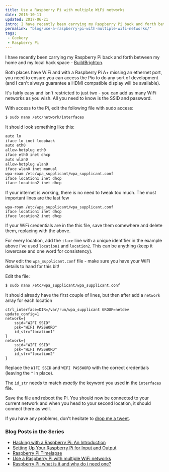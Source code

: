 ```yaml
---
title: Use a Raspberry Pi with multiple WiFi networks
date: 2015-10-11
updated: 2017-06-21
intro: I have recently been carrying my Raspberry Pi back and forth between my home and my local hack space - BuildBrighton. Both places have WiFi and with a Raspberry Pi ...
permalink: "blog/use-a-raspberry-pi-with-multiple-wifi-networks/"
tags:
 - Geekery
 - Raspberry Pi
---
```


I have recently been carrying my Raspberry Pi back and forth between my home and my local hack space - [BuildBrighton](http://www.buildbrighton.com/).

Both places have WiFi and with a Raspberry Pi A+ missing an ethernet port, you need to ensure you can access the Pio to do any sort of development (and I can't always guarantee a HDMI compatible display will be available).

It's fairly easy and isn't restricted to just two - you can add as many WiFi networks as you wish. All you need to know is the SSID and password.

With access to the Pi, edit the following file with sudo access:

```bash
$ sudo nano /etc/network/interfaces
```

It should look something like this:

```bash
auto lo
iface lo inet loopback
auto eth0
allow-hotplug eth0
iface eth0 inet dhcp
auto wlan0
allow-hotplug wlan0
iface wlan0 inet manual
wpa-roam /etc/wpa_supplicant/wpa_supplicant.conf
iface location1 inet dhcp
iface location2 inet dhcp
```

If your internet is working, there is no need to tweak too much. The most important lines are the last few

```
wpa-roam /etc/wpa_supplicant/wpa_supplicant.conf
iface location1 inet dhcp
iface location2 inet dhcp
```

If your WiFi credentials are in the this file, save them somewhere and delete them, replacing with the above.

For every location, add the `iface` line with a unique identifier in the example above i've used `location1` and `location2`. This can be anything (keep it lowercase and one word for consistency).

Now edit the `wpa_supplicant.conf` file - make sure you have your WiFi details to hand for this bit!

Edit the file:

```bash
$ sudo nano /etc/wpa_supplicant/wpa_supplicant.conf
```

It should already have the first couple of lines, but then after add a `network` array for each location

```
ctrl_interface=DIR=/var/run/wpa_supplicant GROUP=netdev
update_config=1
network={
    ssid="WIFI SSID"
    psk="WIFI PASSWORD"
    id_str="location1"
}
network={
    ssid="WIFI SSID"
    psk="WIFI PASSWORD"
    id_str="location2"
}
```

Replace the `WIFI SSID` and `WIFI PASSWORD` with the correct credentials (leaving the `"` in place).

The `id_str` needs to match _exactly_ the keyword you used in the `interfaces` file.

Save the file and reboot the Pi. You should now be connected to your current network and when you head to your second location, it should connect there as well.

If you have any problems, don't hesitate to [drop me a tweet](http://www.twitter.com/mikestreety).

### Blog Posts in the Series

- [Hacking with a Raspberry Pi: An Introduction](/blog/hacking-with-a-raspberry-pi-an-introduction/)
- [Setting Up Your Raspberry Pi for Input and Output](/blog/setting-up-your-raspberry-pi-for-input-and-output/)
- [Raspberry Pi Timelapse](/blog/raspberry-pi-timelapse/)
- [Use a Raspberry Pi with multiple WiFi networks](/blog/use-a-raspberry-pi-with-multiple-wifi-networks/)
- [Raspberry Pi: what is it and why do i need one?](https://www.liquidlight.co.uk/blog/article/raspberry-pi-what-is-it-and-why-do-i-need-one/)
